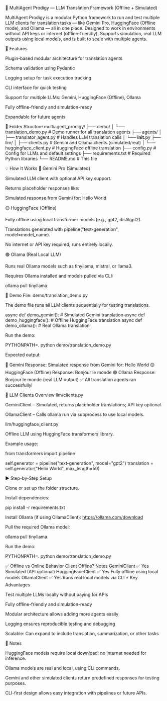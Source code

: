 🧠 MultiAgent Prodigy — LLM Translation Framework (Offline + Simulated)

MultiAgent Prodigy is a modular Python framework to run and test multiple LLM clients for translation tasks — like Gemini Pro, HuggingFace (Offline mode), and Ollama — all in one place. Designed to work in environments without API keys or internet (offline-friendly). Supports simulation, real LLM outputs using local models, and is built to scale with multiple agents.

🚀 Features

Plugin-based modular architecture for translation agents

Schema validation using Pydantic

Logging setup for task execution tracking

CLI interface for quick testing

Support for multiple LLMs: Gemini, HuggingFace (Offline), Ollama

Fully offline-friendly and simulation-ready

Expandable for future agents

📁 Folder Structure
multiagent_prodigy/
├── demo/
│   └── translation_demo.py         # Demo runner for all translation agents
├── agents/
│   ├── translator_agent.py         # Handles LLM translation calls
│   └── __init__.py
├── llm/
│   ├── clients.py                  # Gemini and Ollama clients (simulated/real)
│   └── huggingface_client.py       # HuggingFace offline translation
├── config.py                       # Config for LLMs and default settings
├── requirements.txt                # Required Python libraries
└── README.md                       # This file

💡 How It Works
🔷 Gemini Pro (Simulated)

Simulated LLM client with optional API key support.

Returns placeholder responses like:

Simulated response from Gemini for: Hello World

🟡 HuggingFace (Offline)

Fully offline using local transformer models (e.g., gpt2, distilgpt2).

Translations generated with pipeline("text-generation", model=model_name).

No internet or API key required; runs entirely locally.

🟢 Ollama (Real Local LLM)

Runs real Ollama models such as tinyllama, mistral, or llama3.

Requires Ollama installed and models pulled via CLI:

ollama pull tinyllama

🧪 Demo File: demo/translation_demo.py

The demo file runs all LLM clients sequentially for testing translations.

async def demo_gemini():       # Simulated Gemini translation
async def demo_huggingface():  # Offline HuggingFace translation
async def demo_ollama():       # Real Ollama translation


Run the demo:

PYTHONPATH=. python demo/translation_demo.py


Expected output:

🔷 Gemini Response: Simulated response from Gemini for: Hello World
🟡 HuggingFace (Offline) Response: Bonjour le monde
🟢 Ollama Response: Bonjour le monde (real LLM output)
✅ All translation agents ran successfully!

🧠 LLM Clients Overview
llm/clients.py

GeminiClient – Simulated, returns placeholder translations; API key optional.

OllamaClient – Calls ollama run via subprocess to use local models.

llm/huggingface_client.py

Offline LLM using HuggingFace transformers library.

Example usage:

from transformers import pipeline

self.generator = pipeline("text-generation", model="gpt2")
translation = self.generator("Hello World", max_length=50)

▶️ Step-by-Step Setup

Clone or set up the folder structure.

Install dependencies:

pip install -r requirements.txt


Install Ollama (if using OllamaClient):
https://ollama.com/download

Pull the required Ollama model:

ollama pull tinyllama


Run the demo:

PYTHONPATH=. python demo/translation_demo.py

✅ Offline vs Online Behavior
Client	Offline?	Notes
GeminiClient	✅ Yes	Simulated (API optional)
HuggingFaceClient	✅ Yes	Fully offline using local models
OllamaClient	✅ Yes	Runs real local models via CLI
⚡ Key Advantages

Test multiple LLMs locally without paying for APIs

Fully offline-friendly and simulation-ready

Modular architecture allows adding more agents easily

Logging ensures reproducible testing and debugging

Scalable: Can expand to include translation, summarization, or other tasks

📌 Notes

HuggingFace models require local download; no internet needed for inference.

Ollama models are real and local, using CLI commands.

Gemini and other simulated clients return predefined responses for testing purposes.

CLI-first design allows easy integration with pipelines or future APIs.
